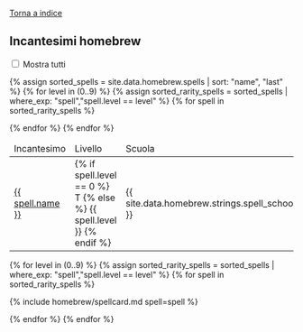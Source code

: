 [Torna a indice]({{site.baseurl}}/homebrew/index)

<script src="/assets/js/homebrew.js"></script>
<link rel="stylesheet" href="{{ '/assets/css/homebrew.css' | relative_url }}">

## Incantesimi homebrew

<form class="showall">
    <input type="checkbox" id="showall" name="showall">
    <label for="showall">Mostra tutti</label>
</form>

<div id="homebrew-container" class="showone">

<div class="index">
<table>
<thead>
    <tr>
        <td>Incantesimo</td>
        <td>Livello</td>
        <td>Scuola</td>
    </tr>
</thead>
<tbody>

<!-- Rarity first, name second -->
{% assign sorted_spells = site.data.homebrew.spells | sort: "name", "last" %}
{% for level in (0..9) %}
{% assign sorted_rarity_spells = sorted_spells | where_exp: "spell","spell.level == level" %}
{% for spell in sorted_rarity_spells %}

<tr>
    <td><a href="#{{ spell.name | slugify }}">{{ spell.name }}</a></td>
    <td>{% if spell.level == 0 %} T {% else %} {{ spell.level }} {% endif %}</td>
    <td>{{ site.data.homebrew.strings.spell_schools[spell.school] }}</td>
</tr>

{% endfor %}
{% endfor %}

</tbody>
</table>
</div>

<div class="card-container">

<!-- Rarity first, name second -->
{% for level in (0..9) %}
{% assign sorted_rarity_spells = sorted_spells | where_exp: "spell","spell.level == level" %}
{% for spell in sorted_rarity_spells %}

<div class="card hidden" markdown="1">

{% include homebrew/spellcard.md spell=spell %}

</div>

{% endfor %}
{% endfor %}

</div>

</div>